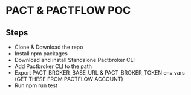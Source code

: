 # PACT & PACTFLOW POC

## Steps

- Clone & Download the repo
- Install npm packages
- Download and install Standalone Pactbroker CLI
- Add Pactbroker CLI to the path
- Export PACT_BROKER_BASE_URL & PACT_BROKER_TOKEN env vars (GET THESE FROM PACTFLOW ACCOUNT)
- Run npm run test
